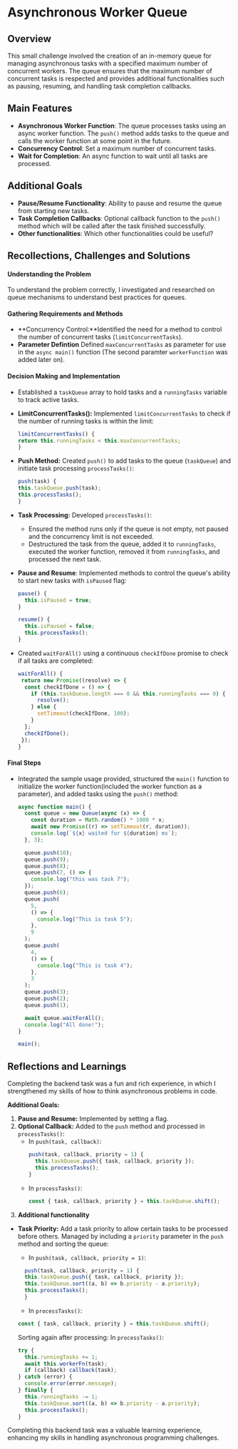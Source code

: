 # Asynchronous Worker Queue

## Overview

This small challenge involved the creation of an in-memory queue for managing asynchronous tasks with a specified maximum number of concurrent workers. The queue ensures that the maximum number of concurrent tasks is respected and provides additional functionalities such as pausing, resuming, and handling task completion callbacks.

## Main Features

- **Asynchronous Worker Function**: The queue processes tasks using an async worker function. The `push()` method adds tasks to the queue and calls the worker function at some point in the future.
- **Concurrency Control**: Set a maximum number of concurrent tasks.
- **Wait for Completion**: An async function to wait until all tasks are processed.

## Additional Goals

- **Pause/Resume Functionality**: Ability to pause and resume the queue from starting new tasks.
- **Task Completion Callbacks**: Optional callback function to the `push()` method which will be called after the task finished successfully.
- **Other functionalities**: Which other functionalities could be useful?

## Recollections, Challenges and Solutions

#### Understanding the Problem

To understand the problem correctly, I investigated and researched on queue mechanisms to understand best practices for queues.

#### Gathering Requirements and Methods

- **Concurrency Control:**Identified the need for a method to control the number of concurrent tasks (`limitConcurrentTasks`).
- **Parameter Defintion** Defined `maxConcurrentTasks` as parameter for use in the `async main()` function (The second paramter `workerFunction` was added later on).

#### Decision Making and Implementation

- Established a `taskQueue` array to hold tasks and a `runningTasks` variable to track active tasks.
- **LimitConcurrentTasks():** Implemented `limitConcurrentTasks` to check if the number of running tasks is within the limit:

  ```javascript
  limitConcurrentTasks() {
  return this.runningTasks < this.maxConcurrentTasks;
  }
  ```

- **Push Method:** Created `push()` to add tasks to the queue (`taskQueue`) and initiate task processing `processTasks()`:

  ```javascript
  push(task) {
  this.taskQueue.push(task);
  this.processTasks();
  }
  ```

- **Task Processing:** Developed `processTasks()`:

  - Ensured the method runs only if the queue is not empty, not paused and the concurrency limit is not exceeded.
  - Destructured the task from the queue, added it to `runningTasks`, executed the worker function, removed it from `runningTasks`, and processed the next task.

- **Pause and Resume**: Implemented methods to control the queue's ability to start new tasks with `isPaused` flag:

  ```javascript
  pause() {
    this.isPaused = true;
  }

  resume() {
    this.isPaused = false;
    this.processTasks();
  }
  ```

- Created `waitForAll()` using a continuous `checkIfDone` promise to check if all tasks are completed:

  ```javascript
  waitForAll() {
   return new Promise((resolve) => {
    const checkIfDone = () => {
      if (this.taskQueue.length === 0 && this.runningTasks === 0) {
        resolve();
      } else {
        setTimeout(checkIfDone, 100);
      }
    };
    checkIfDone();
   });
  }
  ```

#### Final Steps

- Integrated the sample usage provided, structured the `main()` function to initialize the worker function(included the worker function as a parameter), and added tasks using the `push()` method:

  ```javascript
  async function main() {
    const queue = new Queue(async (x) => {
      const duration = Math.random() * 1000 * x;
      await new Promise((r) => setTimeout(r, duration));
      console.log(`${x} waited for ${duration} ms`);
    }, 3);

    queue.push(10);
    queue.push(9);
    queue.push(8);
    queue.push(7, () => {
      console.log("this was task 7");
    });
    queue.push(6);
    queue.push(
      5,
      () => {
        console.log("This is task 5");
      },
      9
    );
    queue.push(
      4,
      () => {
        console.log("This is task 4");
      },
      3
    );
    queue.push(3);
    queue.push(2);
    queue.push(1);

    await queue.waitForAll();
    console.log("All done!");
  }

  main();
  ```

## Reflections and Learnings

Completing the backend task was a fun and rich experience, in which I strengthened my skills of how to think asynchronous problems in code.

**Additional Goals:**

1. **Pause and Resume:** Implemented by setting a flag.
2. **Optional Callback:** Added to the `push` method and processed in `processTasks()`:
   - In `push(task, callback)`:
     ```javascript
     push(task, callback, priority = 1) {
       this.taskQueue.push({ task, callback, priority });
       this.processTasks();
     }
     ```
   - In `processTasks()`:
     ```javascript
     const { task, callback, priority } = this.taskQueue.shift();
     ```
3. **Additional functionality**

- **Task Priority:** Add a task priority to allow certain tasks to be processed before others. Managed by including a `priority` parameter in the `push` method and sorting the queue:

  - In `push(task, callback, priority = 1)`:

  ```javascript
    push(task, callback, priority = 1) {
    this.taskQueue.push({ task, callback, priority });
    this.taskQueue.sort((a, b) => b.priority - a.priority);
    this.processTasks();
    }
  ```

  - In `processTasks()`:

  ```javascript
  const { task, callback, priority } = this.taskQueue.shift();
  ```

  Sorting again after processing:
  In `processTasks()`:

  ```javascript
  try {
    this.runningTasks += 1;
    await this.workerFn(task);
    if (callback) callback(task);
  } catch (error) {
    console.error(error.message);
  } finally {
    this.runningTasks -= 1;
    this.taskQueue.sort((a, b) => b.priority - a.priority);
    this.processTasks();
  }
  ```

Completing this backend task was a valuable learning experience, enhancing my skills in handling asynchronous programming challenges.
